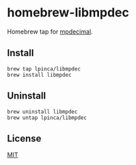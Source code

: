 # homebrew-libmpdec

Homebrew tap for [mpdecimal](https://www.bytereef.org/mpdecimal/).

## Install

```
brew tap lpinca/libmpdec
brew install libmpdec
```

## Uninstall

```
brew uninstall libmpdec
brew untap lpinca/libmpdec
```

## License

[MIT](LICENSE)

